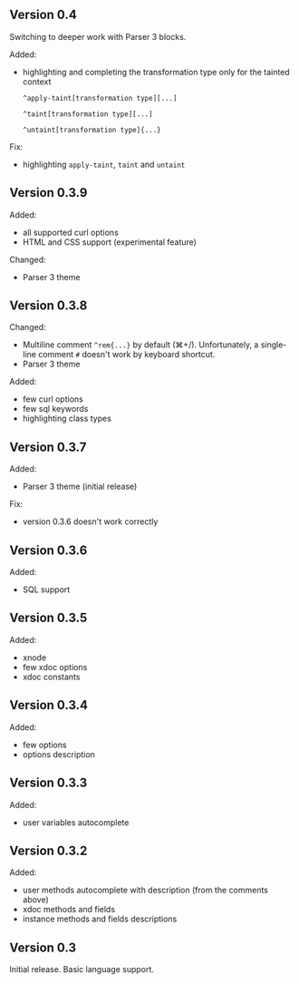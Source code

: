 ## Version 0.4

Switching to deeper work with Parser 3 blocks.

Added:
* highlighting and completing the transformation type only for the tainted context

	`^apply-taint[transformation type][...]`
	
	`^taint[transformation type][...]`
	
	`^untaint[transformation type]{...}`

Fix:
* highlighting `apply-taint`, `taint` and `untaint`

## Version 0.3.9

Added:
* all supported curl options
* HTML and CSS support (experimental feature)

Changed:
* Parser 3 theme

## Version 0.3.8

Changed:
* Multiline comment `^rem{...}` by default (⌘+/). Unfortunately, a single-line comment `#` doesn't work by keyboard shortcut.
* Parser 3 theme

Added:
* few curl options
* few sql keywords
* highlighting class types

## Version 0.3.7

Added:
* Parser 3 theme (initial release)

Fix:
* version 0.3.6 doesn't work correctly

## Version 0.3.6

Added:
* SQL support

## Version 0.3.5

Added:
* xnode
* few xdoc options
* xdoc constants

## Version 0.3.4

Added:
* few options
* options description

## Version 0.3.3

Added:
* user variables autocomplete

## Version 0.3.2

Added:
* user methods autocomplete with description (from the comments above)
* xdoc methods and fields
* instance methods and fields descriptions

## Version 0.3

Initial release. Basic language support.
